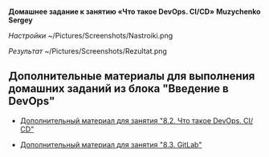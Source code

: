 **Домашнее задание к занятию «Что такое DevOps. СI/СD»**
**Muzychenko Sergey**

*Настройки*
~/Pictures/Screenshots/Nastroiki.png

*Результат*
~/Pictures/Screenshots/Rezultat.png


## Дополнительные материалы для выполнения домашних заданий из блока "Введение в DevOps"


- [Дополнительный материал для занятия "8.2. Что такое DevOps. СI/СD"](CICD/8.2-hw.md)

- [Дополнительный материал для занятия "8.3. GitLab"](https://github.com/netology-code/sdvps-materials/tree/main/gitlab)
